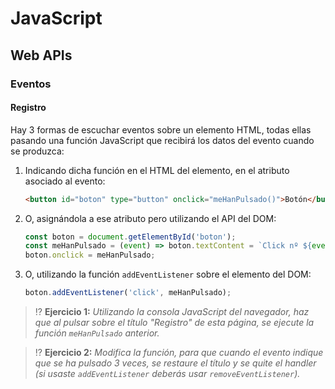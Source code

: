 # JavaScript
## Web APIs

### Eventos

#### Registro

Hay 3 formas de escuchar eventos sobre un elemento HTML, todas ellas pasando una función JavaScript que recibirá los datos del evento cuando se produzca:

1. Indicando dicha función en el HTML del elemento, en el atributo asociado al evento:

   ```html
   <button id="boton" type="button" onclick="meHanPulsado()">Botón</button>
   ```

1. O, asignándola a ese atributo pero utilizando el API del DOM:

   ```js
   const boton = document.getElementById('boton');
   const meHanPulsado = (event) => boton.textContent = `Click nº ${event.detail}`;
   boton.onclick = meHanPulsado;
   ```

1. O, utilizando la función `addEventListener` sobre el elemento del DOM:

   ```js
   boton.addEventListener('click', meHanPulsado);
   ```

> ⁉️ **Ejercicio 1:** _Utilizando la consola JavaScript del navegador, haz que al pulsar sobre el título "Registro" de esta página, se ejecute la función `meHanPulsado` anterior._

> ⁉️ **Ejercicio 2:** _Modifica la función, para que cuando el evento indique que se ha pulsado 3 veces, se restaure el título y se quite el handler (si usaste `addEventListener` deberás usar `removeEventListener`)._